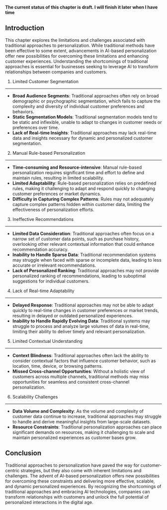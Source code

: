 **The current status of this chapter is draft. I will finish it later when I have time**

Introduction
------------

This chapter explores the limitations and challenges associated with traditional approaches to personalization. While traditional methods have been effective to some extent, advancements in AI-based personalization offer new possibilities for overcoming these limitations and enhancing customer experiences. Understanding the shortcomings of traditional approaches is essential for businesses seeking to leverage AI to transform relationships between companies and customers.

1. Limited Customer Segmentation
--------------------------------

* **Broad Audience Segments**: Traditional approaches often rely on broad demographic or psychographic segmentation, which fails to capture the complexity and diversity of individual customer preferences and behaviors.
* **Static Segmentation Models**: Traditional segmentation models tend to be static and inflexible, unable to adapt to changes in customer needs or preferences over time.
* **Lack of Real-time Insights**: Traditional approaches may lack real-time data and insights necessary for dynamic and personalized customer segmentation.

2. Manual Rule-based Personalization
------------------------------------

* **Time-consuming and Resource-intensive**: Manual rule-based personalization requires significant time and effort to define and maintain rules, resulting in limited scalability.
* **Limited Adaptability**: Rule-based personalization relies on predefined rules, making it challenging to adapt and respond quickly to changing customer preferences or market dynamics.
* **Difficulty in Capturing Complex Patterns**: Rules may not adequately capture complex patterns hidden within customer data, limiting the effectiveness of personalization efforts.

3. Ineffective Recommendations
------------------------------

* **Limited Data Consideration**: Traditional approaches often focus on a narrow set of customer data points, such as purchase history, overlooking other relevant contextual information that could enhance recommendation accuracy.
* **Inability to Handle Sparse Data**: Traditional recommendation systems may struggle when faced with sparse or incomplete data, leading to less accurate or irrelevant recommendations.
* **Lack of Personalized Ranking**: Traditional approaches may not provide personalized ranking of recommendations, leading to suboptimal suggestions for individual customers.

4. Lack of Real-time Adaptability
---------------------------------

* **Delayed Response**: Traditional approaches may not be able to adapt quickly to real-time changes in customer preferences or market trends, resulting in delayed or outdated personalized experiences.
* **Inability to Handle Rapidly Evolving Data**: Traditional systems may struggle to process and analyze large volumes of data in real-time, limiting their ability to deliver timely and relevant personalization.

5. Limited Contextual Understanding
-----------------------------------

* **Context Blindness**: Traditional approaches often lack the ability to consider contextual factors that influence customer behavior, such as location, time, device, or browsing patterns.
* **Missed Cross-channel Opportunities**: Without a holistic view of customers across multiple channels, traditional methods may miss opportunities for seamless and consistent cross-channel personalization.

6. Scalability Challenges
-------------------------

* **Data Volume and Complexity**: As the volume and complexity of customer data continue to increase, traditional approaches may struggle to handle and derive meaningful insights from large-scale datasets.
* **Resource Constraints**: Traditional personalization approaches can place significant demands on resources, making it challenging to scale and maintain personalized experiences as customer bases grow.

Conclusion
----------

Traditional approaches to personalization have paved the way for customer-centric strategies, but they also come with inherent limitations and challenges. The advent of AI-based personalization offers new possibilities for overcoming these constraints and delivering more effective, scalable, and dynamic personalized experiences. By recognizing the shortcomings of traditional approaches and embracing AI technologies, companies can transform relationships with customers and unlock the full potential of personalized interactions in the digital age.
